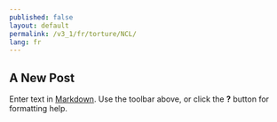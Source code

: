 ```yaml
---
published: false
layout: default
permalink: /v3_1/fr/torture/NCL/
lang: fr
---
```

## A New Post

Enter text in [Markdown](http://daringfireball.net/projects/markdown/). Use the toolbar above, or click the **?** button for formatting help.
